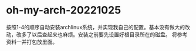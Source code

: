 # oh-my-arch-20221025
按照1-4的顺序自动安装archlinux系统，并实现我自己的配置。基本没有做大的改动，改多了以后查起来也麻烦。安装之前要先设置好根目录所在的磁盘。
将参考资料一并打包放里面。
